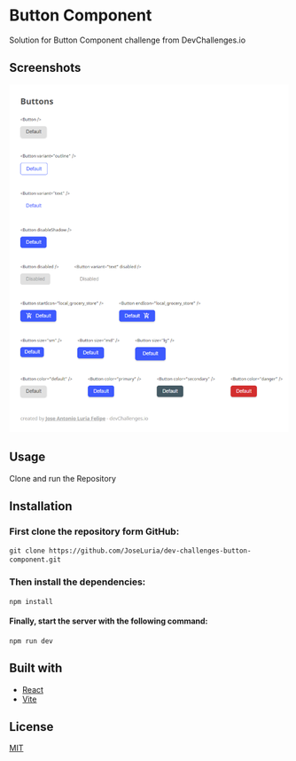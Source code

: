 # Button Component
Solution for Button Component challenge from DevChallenges.io

## Screenshots

![Screenshot](./public/buttons-image.png)

## Usage

Clone and run the Repository

## Installation

### First clone the repository form GitHub:
```shell
git clone https://github.com/JoseLuria/dev-challenges-button-component.git
```

### Then install the dependencies:
```shell
npm install
```

#### Finally, start the server with the following command:
```shell
npm run dev
```

## Built with 

- [React](https://reactjs.org/)
- [Vite](https://vitejs.dev/)

## License

[MIT](https://opensource.org/licenses/MIT)